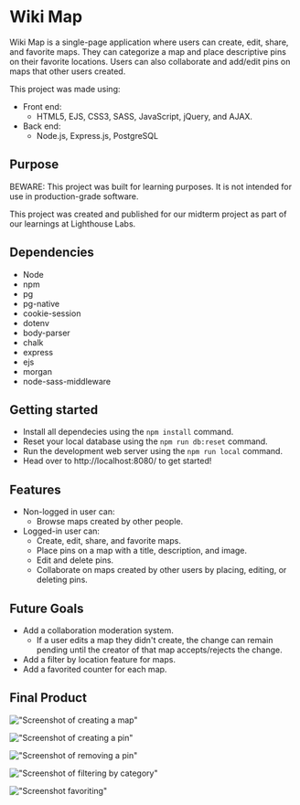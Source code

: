 # Wiki Map

Wiki Map is a single-page application where users can create, edit, share, and favorite maps. They can categorize a map and place descriptive pins on their favorite locations. Users can also collaborate and add/edit pins on maps that other users created.

This project was made using:
  - Front end:
    - HTML5, EJS, CSS3, SASS, JavaScript, jQuery, and AJAX.
  - Back end:
    - Node.js, Express.js, PostgreSQL

## Purpose

BEWARE: This project was built for learning purposes. It is not intended for use in production-grade software.

This project was created and published for our midterm project as part of our learnings at Lighthouse Labs.

## Dependencies

- Node
- npm 
- pg
- pg-native
- cookie-session
- dotenv
- body-parser
- chalk
- express
- ejs
- morgan
- node-sass-middleware

## Getting started

- Install all dependecies using the `npm install` command.
- Reset your local database using the `npm run db:reset` command.
- Run the development web server using the `npm run local` command.
- Head over to http://localhost:8080/ to get started!

## Features

- Non-logged in user can:
  - Browse maps created by other people.
- Logged-in user can:
  - Create, edit, share, and favorite maps.
  - Place pins on a map with a title, description, and image.
  - Edit and delete pins.
  - Collaborate on maps created by other users by placing, editing, or deleting pins.

## Future Goals

- Add a collaboration moderation system.
  - If a user edits a map they didn't create, the change can remain pending until the creator of that map accepts/rejects the change.
- Add a filter by location feature for maps.
- Add a favorited counter for each map.

## Final Product

!["Screenshot of creating a map"](https://github.com/jlabedzki/Wiki-Map/blob/master/docs/create%20map.gif?raw=true)

!["Screenshot of creating a pin"](https://github.com/jlabedzki/Wiki-Map/blob/master/docs/Create%20pin.gif?raw=true)

!["Screenshot of removing a pin"](https://github.com/jlabedzki/Wiki-Map/blob/master/docs/remove%20pin.gif?raw=true)

!["Screenshot of filtering by category"](https://github.com/jlabedzki/Wiki-Map/blob/master/docs/filter%20by%20category.gif?raw=true)

!["Screenshot favoriting"](https://github.com/jlabedzki/Wiki-Map/blob/master/docs/favoriting.gif?raw=true)
